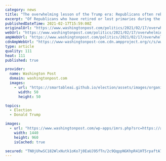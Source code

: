 ```yaml
---
category: news
title: "The overwhelming lesson of the Trump era: Republicans often rebuke Trump -- when they have latitude"
excerpt: "Of Republicans who have retired or lost primaries during the Trump era, half have rebuked him in significant ways. About one-third have made big breaks with him."
publishedDateTime: 2021-02-17T15:59:00Z
originalUrl: "https://www.washingtonpost.com/politics/2021/02/17/overwhelming-lesson-trump-era-republicans-rebuke-trump-when-its-convenient/"
webUrl: "https://www.washingtonpost.com/politics/2021/02/17/overwhelming-lesson-trump-era-republicans-rebuke-trump-when-its-convenient/"
ampWebUrl: "https://www.washingtonpost.com/politics/2021/02/17/overwhelming-lesson-trump-era-republicans-rebuke-trump-when-its-convenient/?outputType=amp"
cdnAmpWebUrl: "https://www-washingtonpost-com.cdn.ampproject.org/c/s/www.washingtonpost.com/politics/2021/02/17/overwhelming-lesson-trump-era-republicans-rebuke-trump-when-its-convenient/?outputType=amp"
type: article
quality: 111
heat: 111
published: true

provider:
  name: Washington Post
  domain: washingtonpost.com
  images:
    - url: "https://smartableai.github.io/election/assets/images/organizations/washingtonpost.com-50x50.jpg"
      width: 50
      height: 50

topics:
  - Election
  - Donald Trump

images:
  - url: "https://www.washingtonpost.com/wp-apps/imrs.php?src=https://arc-anglerfish-washpost-prod-washpost.s3.amazonaws.com/public/HKNBETSRPII6TCFB5U2G6DWJJ4.jpg&w=1440"
    width: 1440
    height: 960
    isCached: true

secured: "TN0jUhwSC182WlxNutk1oKo7j0EaUJ95fTn/2c9QqppNGKhpR41HT5rpaftA7qV7vFhRA6PZIxJ8Ng3cwme4s+C6BY85uESFjx1HlauyL9XwFXeRmGjTAHVKjKjeIWmg43iClwk17k6i6Pz0YvI8SkOKFgE0/0u1WZt7TzV9irqEkh+ZDrIyJimQ8OmBBrGD+2qddgFTTGq40NfgK2U080IiM2TcN+wePkTTpXEnTx6Nd+mCFk7FWy2C6Qow9GVIvAROKDowIy6lHY3BFcPAWnP1QmZXbemRYVKsfy08XrgR5U8uHt3AHNq5Nzl2ZLD8NoshnSzn8qWz7LGhQe3jdiQ/oyqledkgeScglqrdQnc=;M5C3z+yPyxPHD3BgIdO9+A=="
---
```



